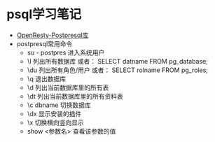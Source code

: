 # psql学习笔记
  -  [OpenResty-Postpresql库](https://github.com/leafo/pgmoon)
  -  postpresql常用命令
     -  su - postpres  进入系统用户
     -  \l 列出所有数据库   或者： SELECT datname FROM pg_database;
     -  \du 列出所有角色/用户 或者： SELECT rolname FROM pg_roles;
     -  \q 退出数据库
     -  \d 列出当前数据库里的所有表
     -  \dt 列出当前数据库里的所有资料表
     -  \c dbname 切换数据库
     -  \dx 显示安装的插件
     -  \x 切换横向竖向显示
     -  show <参数名> 查看该参数的值
